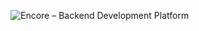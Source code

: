 ![Encore – Backend Development Platform](https://github.com/encoredev/.github/assets/78424526/0a068856-0583-40eb-94c7-90475d3c6eaf)
